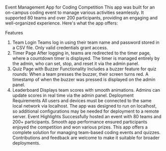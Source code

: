 
Event Management App for Coding Competition
This app was built for an on-campus coding event to manage various activities seamlessly. It supported 80 teams and over 200 participants, providing an engaging and 
well-organized experience. Here's what the app offers:

Features
1. Team Login
Teams log in using their team name and password stored in a CSV file.
Only valid credentials grant access.
2. Timer Page
After logging in, teams are redirected to the timer page, where a countdown timer is displayed.
The timer is managed entirely by the admin, who can set, stop, and reset it via the admin panel.
3. Quiz Page with Buzzer Functionality
Includes a buzzer feature for quiz rounds:
When a team presses the buzzer, their screen turns red.
A timestamp of when the buzzer was pressed is displayed on the admin panel.
4. Leaderboard
Displays team scores with smooth animations.
Admins can update scores in real time via the admin panel.
Deployment Requirements
All users and devices must be connected to the same local network via localhost.
The app was designed to run on localhost, so additional configurations may be needed for deployment to a remote server.
Event Highlights
Successfully hosted an event with 80 teams and 200+ participants.
Smooth app performance ensured participants enjoyed the competition and won various prizes.
This app offers a complete solution for managing team-based coding events and quizzes. Contributions and feedback are welcome to make it suitable for broader deployments.
